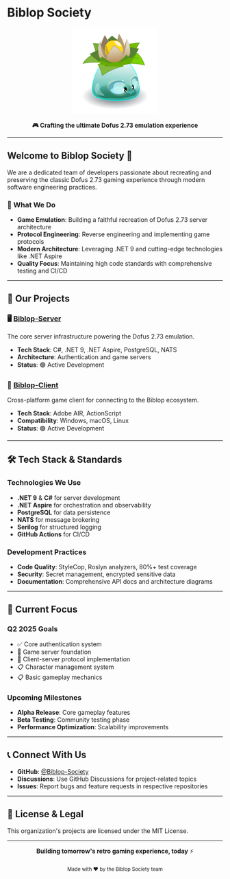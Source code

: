 # Biblop Society

<p align="center">
    <img src="Biblop.png" alt="Biblop Society Logo" width="200"/>
</p>

<p align="center">
    <strong>🎮 Crafting the ultimate Dofus 2.73 emulation experience</strong>
</p>

---

## Welcome to Biblop Society 👋

We are a dedicated team of developers passionate about recreating and preserving the classic Dofus 2.73 gaming experience through modern software engineering practices.

### 🚀 What We Do

- **Game Emulation**: Building a faithful recreation of Dofus 2.73 server architecture
- **Protocol Engineering**: Reverse engineering and implementing game protocols
- **Modern Architecture**: Leveraging .NET 9 and cutting-edge technologies like .NET Aspire
- **Quality Focus**: Maintaining high code standards with comprehensive testing and CI/CD

---

## 📁 Our Projects

### 🖥️ [Biblop-Server](https://github.com/Biblop-Society/Biblop-Server)
The core server infrastructure powering the Dofus 2.73 emulation.

- **Tech Stack**: C#, .NET 9, .NET Aspire, PostgreSQL, NATS
- **Architecture**: Authentication and game servers
- **Status**: 🟢 Active Development

### 🎯 [Biblop-Client](https://github.com/Biblop-Society/Biblop-Client)
Cross-platform game client for connecting to the Biblop ecosystem.

- **Tech Stack**: Adobe AIR, ActionScript
- **Compatibility**: Windows, macOS, Linux
- **Status**: 🟢 Active Development

---

## 🛠️ Tech Stack & Standards

### Technologies We Use
- **.NET 9** & **C#** for server development
- **.NET Aspire** for orchestration and observability
- **PostgreSQL** for data persistence
- **NATS** for message brokering
- **Serilog** for structured logging
- **GitHub Actions** for CI/CD

### Development Practices
- **Code Quality**: StyleCop, Roslyn analyzers, 80%+ test coverage
- **Security**: Secret management, encrypted sensitive data
- **Documentation**: Comprehensive API docs and architecture diagrams

---

## 🎯 Current Focus

### Q2 2025 Goals
- ✅ Core authentication system
- 🔄 Game server foundation
- 🔄 Client-server protocol implementation
- 📋 Character management system
- 📋 Basic gameplay mechanics

### Upcoming Milestones
- **Alpha Release**: Core gameplay features
- **Beta Testing**: Community testing phase
- **Performance Optimization**: Scalability improvements

---

## 📞 Connect With Us

- **GitHub**: [@Biblop-Society](https://github.com/Biblop-Society)
- **Discussions**: Use GitHub Discussions for project-related topics
- **Issues**: Report bugs and feature requests in respective repositories

---

## 📜 License & Legal

This organization's projects are licensed under the MIT License.

---

<p align="center">
    <strong>Building tomorrow's retro gaming experience, today</strong> ⚡
</p>

<p align="center">
    <sub>Made with ❤️ by the Biblop Society team</sub>
</p>